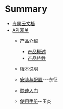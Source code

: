 # Summary

* [专属云文档](README.md)
* [API网关](articles/apigateway/)
  * [产品介绍](articles/apigateway/1-/)
     * [产品概述](articles/apigateway/1-/Introduction.md)
     * [产品特性](articles/apigateway/1-/ProducFteatures.md)

  * [版本说明](articles/apigateway/2-/)
  
  * [安装与配置](articles/apigateway/3-/)---东征
  
  * [快速入门](articles/apigateway/4-/)
   
  * [使用手册](articles/apigateway/5-/)--玉炎
 


